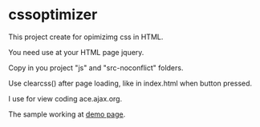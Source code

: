 cssoptimizer
============

This project create for opimizimg css in HTML.

You need use at your HTML page jquery.

Copy in you project "js" and "src-noconflict" folders.

Use clearcss() after page loading, like in index.html when button pressed.

I use for view coding ace.ajax.org.

The sample working at [demo page](http://vgulaev.github.com/cssoptimizer/html/index.html).
